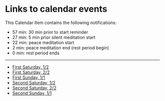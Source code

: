 # Links to calendar events

This Calendar Item contains the following notifications:
 - 57 min:  30 min prior to start reminder
 - 27 min:  5 min prior silent meditation start
 - 22 min:  peace meditation start
 - 2  min:  peace meditation end (rest period begin)
 - 0  min:  rest period ends

__________________________
 - [First Saturday, 1/2](https://calendar.google.com/event?action=TEMPLATE&tmeid=N2g1NDUyY3RsaXJmbnV0ZjFnOGkzOTBsbzVfMjAxOTA1MDRUMTc1MjAwWiByaWdlbC5yb3phbnNraUBt&tmsrc=rigel.rozanski%40gmail.com&scp=ALL)
 - [First Saturday, 2/2](https://calendar.google.com/event?action=TEMPLATE&tmeid=NWEwOGJra3VnYnMybWptNzBsM2Rra3U5ZGxfMjAxOTA1MDRUMTkyMjAwWiByaWdlbC5yb3phbnNraUBt&tmsrc=rigel.rozanski%40gmail.com&scp=ALL)
 - [First Sunday, 1/1](https://calendar.google.com/event?action=TEMPLATE&tmeid=NzhtcHI1bmtnNjkwdmw4bWhycGlkMzZzZ3FfMjAxOTA1MDVUMTkyMjAwWiByaWdlbC5yb3phbnNraUBt&tmsrc=rigel.rozanski%40gmail.com&scp=ALL)
 - [Second Saturday, 1/2](https://calendar.google.com/event?action=TEMPLATE&tmeid=MnBtMTNhYmxmMjllNWc4NjN1M3ZxMjdsa2dfMjAxOTA1MThUMTc1MjAwWiByaWdlbC5yb3phbnNraUBt&tmsrc=rigel.rozanski%40gmail.com&scp=ALL)
 - [Second Saturday, 2/2](https://calendar.google.com/event?action=TEMPLATE&tmeid=MmtvZzl2M3VvY25xa3AzZHBxbDZjdjg0OHRfMjAxOTA1MThUMTkyMjAwWiByaWdlbC5yb3phbnNraUBt&tmsrc=rigel.rozanski%40gmail.com&scp=ALL)
 - [Second Sunday, 1/1](https://calendar.google.com/event?action=TEMPLATE&tmeid=NXFqNTJmaWg2cWlkaGdvZGx2dGY3YjkwOWlfMjAxOTA1MTlUMTkyMjAwWiByaWdlbC5yb3phbnNraUBt&tmsrc=rigel.rozanski%40gmail.com&scp=ALL)


